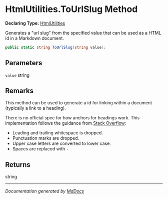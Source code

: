 ﻿# HtmlUtilities.ToUrlSlug Method

**Declaring Type:** [HtmlUtilities](../index.md)

Generates a "url slug" from the specified value that can be used as a HTML id in a Markdown document.

```csharp
public static string ToUrlSlug(string value);
```

## Parameters

`value`  string

## Remarks

This method can be used to generate a id for linking within a document (typically a link to a heading).

There is no official spec for how anchors for headings work. This implementation follows the guidance from [Stack Overflow](https://stackoverflow.com/questions/27981247/github-markdown-same-page-link):

- Leading and trailing whitespace is dropped.
- Punctuation marks are dropped.
- Upper case letters are converted to lower case.
- Spaces are replaced with `-`

## Returns

string

___

*Documentation generated by [MdDocs](https://github.com/ap0llo/mddocs)*
